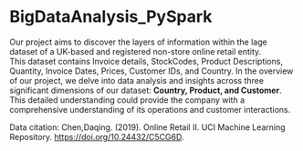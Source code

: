 # BigDataAnalysis_PySpark

Our project aims to discover the layers of information within the lage dataset of a UK-based and registered non-store online retail entity. <br>
This dataset contains Invoice details, StockCodes, Product Descriptions, Quantity, Invoice Dates, Prices, Customer IDs, and Country. In the overview of our project, we delve into data analysis and insights across three significant dimensions of our dataset: <b>Country, Product, and Customer</b>. This detailed understanding could provide the company with a comprehensive understanding of its operations and customer interactions.

Data citation: Chen,Daqing. (2019). Online Retail II. UCI Machine Learning Repository. https://doi.org/10.24432/C5CG6D.
